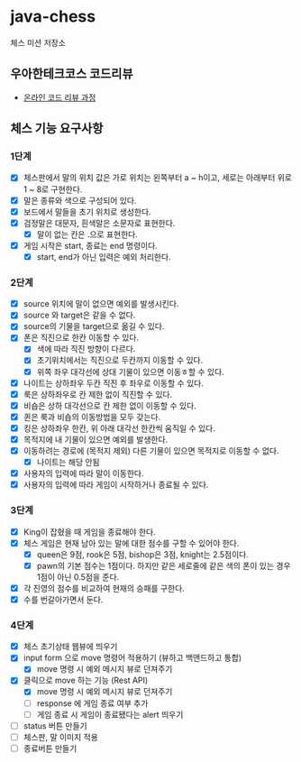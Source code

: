 # java-chess

체스 미션 저장소

## 우아한테크코스 코드리뷰

- [온라인 코드 리뷰 과정](https://github.com/woowacourse/woowacourse-docs/blob/master/maincourse/README.md)

## 체스 기능 요구사항

### 1단계

- [x] 체스판에서 말의 위치 값은 가로 위치는 왼쪽부터 a ~ h이고, 세로는 아래부터 위로 1 ~ 8로 구현한다.
- [x] 말은 종류와 색으로 구성되어 있다.
- [x] 보드에서 말들을 초기 위치로 생성한다.
- [x] 검정말은 대문자, 흰색말은 소문자로 표현한다.
    - [x] 말이 없는 칸은 .으로 표현한다.
- [x] 게임 시작은 start, 종료는 end 명령이다.
    - [x] start, end가 아닌 입력은 예외 처리한다.

### 2단계

- [x] source 위치에 말이 없으면 예외를 발생시킨다.
- [x] source 와 target은 같을 수 없다.
- [x] source의 기물을 target으로 옮길 수 있다.
- [x] 폰은 직진으로 한칸 이동할 수 있다.
    - [x] 색에 따라 직진 방향이 다르다.
    - [x] 초기위치에서는 직진으로 두칸까지 이동할 수 있다.
    - [x] 위쪽 좌우 대각선에 상대 기물이 있으면 이동ㅎ할 수 있다.
- [x] 나이트는 상하좌우 두칸 직진 후 좌우로 이동할 수 있다.
- [x] 룩은 상하좌우로 칸 제한 없이 직진할 수 있다.
- [x] 비숍은 상하 대각선으로 칸 제한 없이 이동할 수 있다.
- [x] 퀸은 룩과 비숍의 이동방법을 모두 갖는다.
- [x] 킹은 상하좌우 한칸, 위 아래 대각선 한칸씩 움직일 수 있다.
- [x] 목적지에 내 기물이 있으면 예외를 발생한다.
- [x] 이동하려는 경로에 (목적지 제외) 다른 기물이 있으면 목적지로 이동할 수 없다.
    - [x] 나이트는 해당 안됨
- [x] 사용자의 입력에 따라 말이 이동한다.
- [x] 사용자의 입력에 따라 게임이 시작하거나 종료될 수 있다.

### 3단계

- [x] King이 잡혔을 때 게임을 종료해야 한다.
- [x] 체스 게임은 현재 남아 있는 말에 대한 점수를 구할 수 있어야 한다.
    - [x] queen은 9점, rook은 5점, bishop은 3점, knight는 2.5점이다.
    - [x] pawn의 기본 점수는 1점이다. 하지만 같은 세로줄에 같은 색의 폰이 있는 경우 1점이 아닌 0.5점을 준다.
- [x] 각 진영의 점수를 비교하여 현재의 승패를 구한다.
- [x] 수를 번갈아가면서 둔다.

### 4단계

- [X] 체스 초기상태 웹뷰에 띄우기
- [x] input form 으로 move 명령어 적용하기 (뷰하고 백앤드하고 통합)
    - [x] move 명령 시 예외 메시지 뷰로 던져주기
- [x] 클릭으로 move 하는 기능 (Rest API)
    - [x] move 명령 시 예외 메시지 뷰로 던져주기
    - [ ] response 에 게임 종료 여부 추가
    - [ ] 게임 종료 시 게임이 종료됐다는 alert 띄우기
- [ ] status 버튼 만들기
- [ ] 체스판, 말 이미지 적용
- [ ] 종료버튼 만들기
